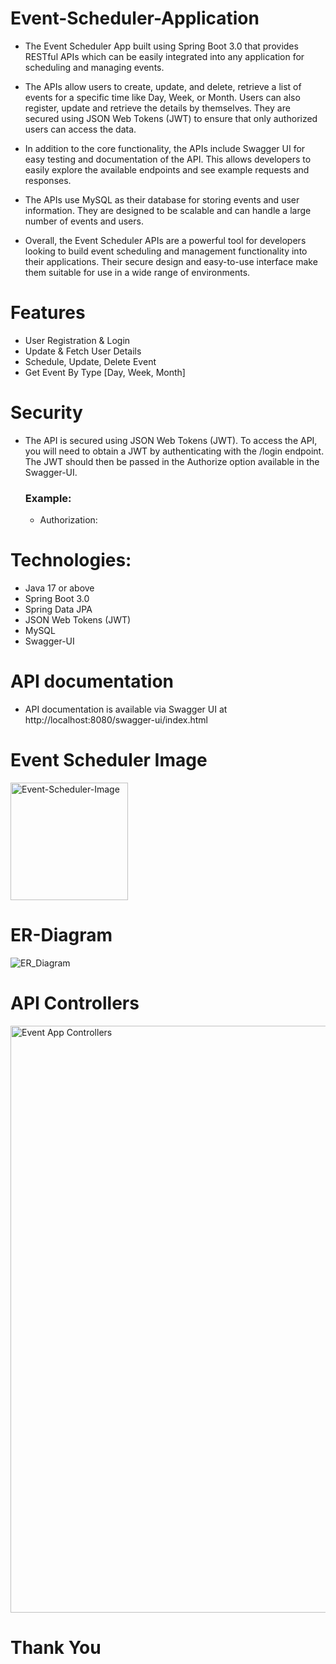 # Event-Scheduler-Application
- The Event Scheduler App built using Spring Boot 3.0 that provides RESTful APIs which can be easily integrated into any application for scheduling and managing events.

- The APIs allow users to create, update, and delete, retrieve a list of events for a specific time like Day, Week, or Month. Users can also register, update and retrieve the details by themselves. They are secured using JSON Web Tokens (JWT) to ensure that only authorized users can access the data.

- In addition to the core functionality, the APIs include Swagger UI for easy testing and documentation of the API. This allows developers to easily explore the available endpoints and see example requests and responses.

- The APIs use MySQL as their database for storing events and user information. They are designed to be scalable and can handle a large number of events and users.

- Overall, the Event Scheduler APIs are a powerful tool for developers looking to build event scheduling and management functionality into their applications. Their secure design and easy-to-use interface make them suitable for use in a wide range of environments.

# Features
- User Registration & Login
- Update & Fetch User Details
- Schedule, Update, Delete Event
- Get Event By Type [Day, Week, Month]

# Security
- The API is secured using JSON Web Tokens (JWT). To access the API, you will need to obtain a JWT by authenticating with the /login endpoint. The JWT should then be passed in the Authorize option available in the Swagger-UI.

  ### Example:
  - Authorization: <JWT>

# Technologies:
- Java 17 or above
- Spring Boot 3.0
- Spring Data JPA
- JSON Web Tokens (JWT)
- MySQL
- Swagger-UI

# API documentation
- API documentation is available via Swagger UI at http://localhost:8080/swagger-ui/index.html

# Event Scheduler Image
<img width="188" alt="Event-Scheduler-Image" src="https://user-images.githubusercontent.com/101395494/211131507-fb25a63c-c620-4d2f-8446-c97aa6316ce9.png">

# ER-Diagram
![ER_Diagram](https://user-images.githubusercontent.com/101395494/210177816-c40d34a0-ebb9-488d-b904-35ccf4ad417c.jpg)

# API Controllers
<img width="939" alt="Event App Controllers" src="https://user-images.githubusercontent.com/101395494/210179001-2b271f7a-6f13-4060-979b-e88e5a803a93.png">

# Thank You
